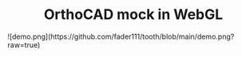 <h1 align="center">OrthoCAD mock in WebGL</h1>
![demo.png](https://github.com/fader111/tooth/blob/main/demo.png?raw=true)
